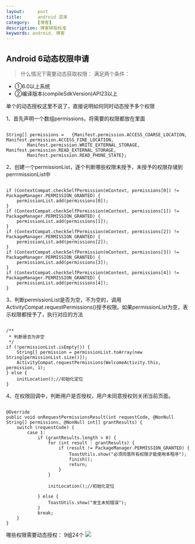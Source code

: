 ```yaml
---
layout:     post
title:      android 混淆
category:   [博客]
description: 博客排版标准
keywords: android, 博客
---
```


## Android 6动态权限申请

> 什么情况下需要动态获取权限：
  满足两个条件：
- ①6.0以上系统 
- ②编译版本(compileSdkVersion)API23以上


单个的动态授权这里不说了，直接说明如何同时动态授予多个权限

1、首先声明一个数组permissions，将需要的权限都放在里面

<pre><code> 
String[] permissions =   {Manifest.permission.ACCESS_COARSE_LOCATION, Manifest.permission.ACCESS_FINE_LOCATION,
        Manifest.permission.WRITE_EXTERNAL_STORAGE, Manifest.permission.READ_EXTERNAL_STORAGE,
        Manifest.permission.READ_PHONE_STATE};
</code></pre>


2、创建一个permissionList，逐个判断哪些权限未授予，未授予的权限存储到perrrmissionList中

<pre><code> 
if (ContextCompat.checkSelfPermission(mContext, permissions[0]) != PackageManager.PERMISSION_GRANTED) {
    permissionList.add(permissions[0]);
}
if (ContextCompat.checkSelfPermission(mContext, permissions[1]) != PackageManager.PERMISSION_GRANTED) {
    permissionList.add(permissions[1]);
}
if (ContextCompat.checkSelfPermission(mContext, permissions[2]) != PackageManager.PERMISSION_GRANTED) {
    permissionList.add(permissions[2]);
}
if (ContextCompat.checkSelfPermission(mContext, permissions[3]) != PackageManager.PERMISSION_GRANTED) {
    permissionList.add(permissions[3]);
}
if (ContextCompat.checkSelfPermission(mContext, permissions[4]) != PackageManager.PERMISSION_GRANTED) {
    permissionList.add(permissions[4]);
}
</code></pre>

3、判断permissionList是否为空，不为空的，调用ActivityCompat.requestPermissions()授予权限。如果permissionList为空，表示权限都授予了，执行对应的方法
<pre><code>
/**
 * 判断是否为非空
 */
if (!permissionList.isEmpty()) {
    String[] permission = permissionList.toArray(new String[permissionList.size()]);
    ActivityCompat.requestPermissions(WelcomeActivity.this, permission, 1);
} else {
    initLocation();//初始化定位
}
</code></pre>

4、在权限回调中，判断用户是否授权，用户未同意授权则关闭当前页面。
<pre><code>
@Override
public void onRequestPermissionsResult(int requestCode, @NonNull String[] permissions, @NonNull int[] grantResults) {
    switch (requestCode) {
        case 1:
            if (grantResults.length > 0) {
                for (int result : grantResults) {
                    if (result != PackageManager.PERMISSION_GRANTED) {
                        ToastUtils.show("必须同意所有权限才能使用本程序");
                        finish();
                        return;
                    }
                }

                initLocation();//初始化定位

            } else {
                ToastUtils.show("发生未知错误");
            }
            break;
    }
}
</code></pre>


哪些权限需要动态授权：
9组24个
![](http://i.imgur.com/id7XLSV.png)








